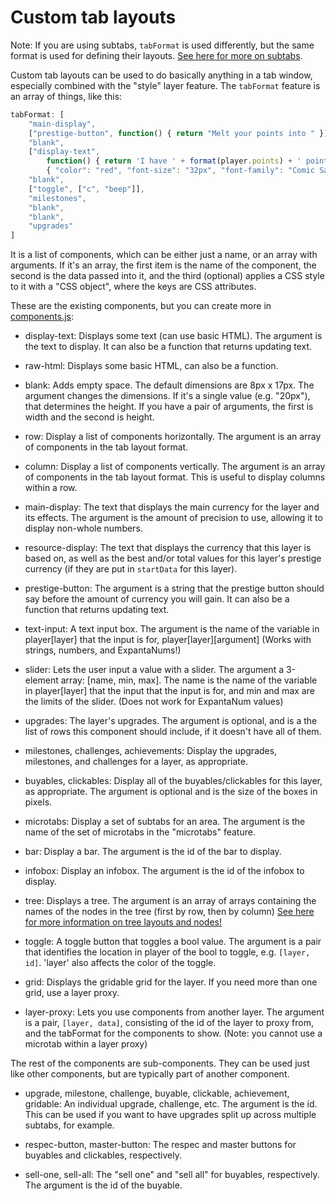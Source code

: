 # Custom tab layouts

Note: If you are using subtabs, `tabFormat` is used differently, but the same format is used for defining their layouts. [See here for more on subtabs](subtabs-and-microtabs.md).

Custom tab layouts can be used to do basically anything in a tab window, especially combined with the "style" layer feature. The `tabFormat` feature is an array of things, like this:

```js
tabFormat: [
    "main-display",
    ["prestige-button", function() { return "Melt your points into " }],
    "blank",
    ["display-text",
        function() { return 'I have ' + format(player.points) + ' pointy points!' },
        { "color": "red", "font-size": "32px", "font-family": "Comic Sans MS" }],
    "blank",
    ["toggle", ["c", "beep"]],
    "milestones",
    "blank",
    "blank",
    "upgrades"
]
```

It is a list of components, which can be either just a name, or an array with arguments. If it's an array, the first item is the name of the component, the second is the data passed into it, and the third (optional) applies a CSS style to it with a "CSS object", where the keys are CSS attributes.

These are the existing components, but you can create more in [components.js](/js/components.js):

- display-text: Displays some text (can use basic HTML). The argument is the text to display. It can also be a function that returns updating text.

- raw-html: Displays some basic HTML, can also be a function.

- blank: Adds empty space. The default dimensions are 8px x 17px. The argument changes the dimensions. If it's a single value (e.g. "20px"), that determines the height. If you have a pair of arguments, the first is width and the second is height.

- row: Display a list of components horizontally. The argument is an array of components in the tab layout format.

- column: Display a list of components vertically. The argument is an array of components in the tab layout format. This is useful to display columns within a row.

- main-display: The text that displays the main currency for the layer and its effects. The argument is the amount of precision to use, allowing it to display non-whole numbers.

- resource-display: The text that displays the currency that this layer is based on, as well as the best and/or total values for this layer's prestige currency (if they are put in `startData` for this layer).

- prestige-button: The argument is a string that the prestige button should say before the amount of currency you will gain. It can also be a function that returns updating text.

- text-input: A text input box. The argument is the name of the variable in player[layer] that the input is for, player[layer][argument]
    (Works with strings, numbers, and ExpantaNums!)

- slider: Lets the user input a value with a slider. The argument a 3-element array: [name, min, max].
    The name is the name of the variable in player[layer] that the input that the input is for, and min and max are the limits of the slider.
    (Does not work for ExpantaNum values)

- upgrades: The layer's upgrades. The argument is optional, and is a the list of rows this component should include, if it doesn't have all of them.

- milestones, challenges, achievements: Display the upgrades, milestones, and challenges for a layer, as appropriate.

- buyables, clickables: Display all of the buyables/clickables for this layer, as appropriate. The argument is optional and is the size of the boxes in pixels.

- microtabs: Display a set of subtabs for an area. The argument is the name of the set of microtabs in the "microtabs" feature.

- bar: Display a bar. The argument is the id of the bar to display.

- infobox: Display an infobox. The argument is the id of the infobox to display.

- tree: Displays a tree. The argument is an array of arrays containing the names of the nodes in the tree (first by row, then by column)
    [See here for more information on tree layouts and nodes!](trees-and-tree-customization.md)

- toggle: A toggle button that toggles a bool value. The argument is a pair that identifies the location in player of the bool to toggle, e.g. `[layer, id]`. 'layer' also affects the color of the toggle.

- grid: Displays the gridable grid for the layer. If you need more than one grid, use a layer proxy.

- layer-proxy: Lets you use components from another layer. The argument is a pair, `[layer, data]`, consisting of the id of the layer to proxy from, and the tabFormat for the components to show.
    (Note: you cannot use a microtab within a layer proxy)


The rest of the components are sub-components. They can be used just like other components, but are typically part of another component.

- upgrade, milestone, challenge, buyable, clickable, achievement, gridable: An individual upgrade, challenge, etc. The argument is the id. This can be used if you want to have upgrades split up across multiple subtabs, for example.

- respec-button, master-button: The respec and master buttons for buyables and clickables, respectively.

- sell-one, sell-all: The "sell one" and "sell all" for buyables, respectively. The argument is the id of the buyable.
